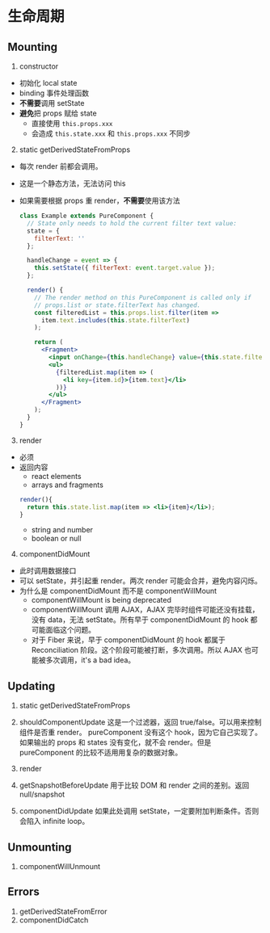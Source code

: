 # 生命周期

## Mounting

1. constructor

- 初始化 local state
- binding 事件处理函数
- **不需要**调用 setState
- **避免**把 props 赋给 state
  - 直接使用 `this.props.xxx`
  - 会造成 `this.state.xxx` 和 `this.props.xxx` 不同步

2. static getDerivedStateFromProps

- 每次 render 前都会调用。
- 这是一个静态方法，无法访问 this
- 如果需要根据 props 重 render，**不需要**使用该方法

  ```jsx
  class Example extends PureComponent {
    // State only needs to hold the current filter text value:
    state = {
      filterText: ''
    };

    handleChange = event => {
      this.setState({ filterText: event.target.value });
    };

    render() {
      // The render method on this PureComponent is called only if
      // props.list or state.filterText has changed.
      const filteredList = this.props.list.filter(item =>
        item.text.includes(this.state.filterText)
      );

      return (
        <Fragment>
          <input onChange={this.handleChange} value={this.state.filterText} />
          <ul>
            {filteredList.map(item => (
              <li key={item.id}>{item.text}</li>
            ))}
          </ul>
        </Fragment>
      );
    }
  }
  ```

3. render

- 必须
- 返回内容
  - react elements
  - arrays and fragments
  ```jsx
  render(){
    return this.state.list.map(item => <li>{item}</li>);
  }
  ```
  - string and number
  - boolean or null

4. componentDidMount

- 此时调用数据接口
- 可以 setState，并引起重 render。两次 render 可能会合并，避免内容闪烁。
- 为什么是 componentDidMount 而不是 componentWillMount
  - componentWillMount is being deprecated
  - componentWillMount 调用 AJAX，AJAX 完毕时组件可能还没有挂载，没有 data，无法 setState。所有早于 componentDidMount 的 hook 都可能面临这个问题。
  - 对于 Fiber 来说，早于 componentDidMount 的 hook 都属于 Reconciliation 阶段。这个阶段可能被打断，多次调用。所以 AJAX 也可能被多次调用，it's a bad idea。

## Updating

1. static getDerivedStateFromProps
2. shouldComponentUpdate
   这是一个过滤器，返回 true/false。可以用来控制组件是否重 render。
   pureComponent 没有这个 hook，因为它自己实现了。如果输出的 props 和 states 没有变化，就不会 render。但是 pureComponent 的比较不适用用复杂的数据对象。

3. render
4. getSnapshotBeforeUpdate
   用于比较 DOM 和 render 之间的差别。返回 null/snapshot
5. componentDidUpdate
   如果此处调用 setState，一定要附加判断条件。否则会陷入 infinite loop。

## Unmounting

1. componentWillUnmount

## Errors

1. getDerivedStateFromError
2. componentDidCatch
